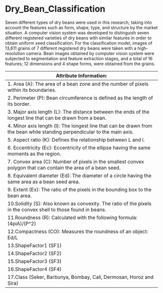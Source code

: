 # Dry_Bean_Classification

Seven different types of dry beans were used in this research, taking into account the features such as form, shape, type, and structure by the market situation. A computer vision system was developed to distinguish seven different registered varieties of dry beans with similar features in order to obtain uniform seed classification. For the classification model, images of 13,611 grains of 7 different registered dry beans were taken with a high-resolution camera. Bean images obtained by computer vision system were subjected to segmentation and feature extraction stages, and a total of 16 features; 12 dimensions and 4 shape forms, were obtained from the grains.

| Attribute Information:                                                                                                    |
|---------------------------------------------------------------------------------------------------------------------------|
| 1. Area (A): The area of a bean zone and the number of pixels within its boundaries.                                      |
| 2. Perimeter (P): Bean circumference is defined as the length of its border.                                              |
| 3. Major axis length (L): The distance between the ends of the longest line that can be drawn from a bean.                |
| 4. Minor axis length (l): The longest line that can be drawn from the bean while standing perpendicular to the main axis. |
| 5. Aspect ratio (K): Defines the relationship between L and l.                                                            |
| 6. Eccentricity (Ec): Eccentricity of the ellipse having the same moments as the region.                                  |
| 7. Convex area (C): Number of pixels in the smallest convex polygon that can contain the area of a bean seed.             |
| 8. Equivalent diameter (Ed): The diameter of a circle having the same area as a bean seed area.                           |
| 9. Extent (Ex): The ratio of the pixels in the bounding box to the bean area.                                             |
| 10.Solidity (S): Also known as convexity. The ratio of the pixels in the convex shell to those found in beans.            |
| 11.Roundness (R): Calculated with the following formula: (4piA)/(P^2)                                                     |
| 12.Compactness (CO): Measures the roundness of an object: Ed/L                                                            |
| 13.ShapeFactor1 (SF1)                                                                                                     |
| 14.ShapeFactor2 (SF2)                                                                                                     |
| 15.ShapeFactor3 (SF3)                                                                                                     |
| 16.ShapeFactor4 (SF4)                                                                                                     |
| 17.Class (Seker, Barbunya, Bombay, Cali, Dermosan, Horoz and Sira)                                                        |
